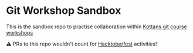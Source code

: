 # Git Workshop Sandbox

This is the sandbox repo to practise collaboration within
[Kottans git course workshops](https://github.com/kottans/git-course/blob/master/modules/git-workshop.md)

:warning: PRs to this repo wouldn't count for [Hacktoberfest](https://hacktoberfest.digitalocean.com/details) activities!
